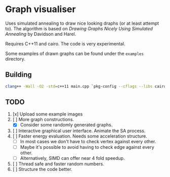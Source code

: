 # Graph visualiser

Uses simulated annealing to draw nice looking draphs (or at least attempt to).
The algorithm is based on _Drawing Graphs Nicely Using Simulated Annealing_ by
Davidson and Harel.

Requires C++11 and cairo. The code is very experimental.

Some examples of drawn graphs can be found under the `examples` directory.

## Building

```bash
clang++ -Wall -O2 -std=c++11 main.cpp `pkg-config --cflags --libs cairo`
```

## TODO

1. [x] Upload some example images
2. [ ] More graph constructions.
    * [x] Consider some randomly generated graphs.
3. [ ] Interactive graphical user interface. Animate the SA process.
4. [ ] Faster energy evaluation. Needs some acceleration structure.
    * [ ] In most cases we don't have to check vertex against every other.
    * [ ] Maybe it's possible to avoid having to check edge against every other.
    * [ ] Alternatively, SIMD can offer near 4 fold speedup.
5. [ ] Thread safe and faster random numbers.
6. [ ] Structure the code better.
